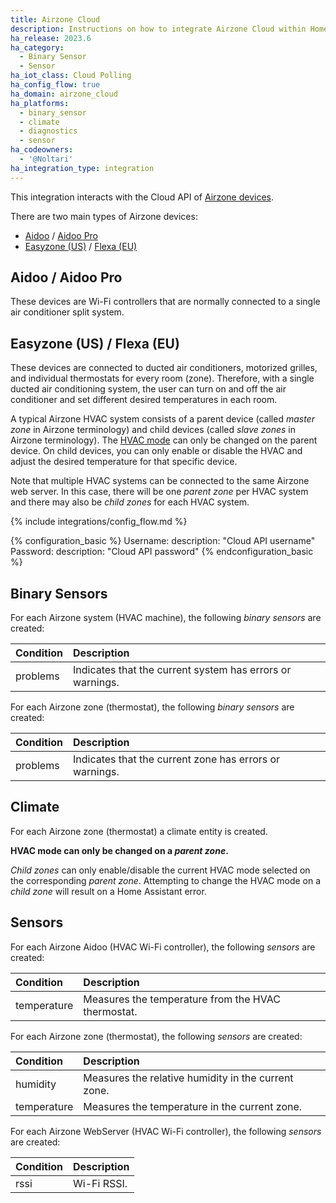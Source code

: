 ```yaml
---
title: Airzone Cloud
description: Instructions on how to integrate Airzone Cloud within Home Assistant.
ha_release: 2023.6
ha_category:
  - Binary Sensor
  - Sensor
ha_iot_class: Cloud Polling
ha_config_flow: true
ha_domain: airzone_cloud
ha_platforms:
  - binary_sensor
  - climate
  - diagnostics
  - sensor
ha_codeowners:
  - '@Noltari'
ha_integration_type: integration
---
```


This integration interacts with the Cloud API of [Airzone devices](https://www.airzone.es/en/).

There are two main types of Airzone devices:
- [Aidoo](https://www.airzonecontrol.com/aa/en/control-solutions/aidoo/wi-fi/) / [Aidoo Pro](https://www.airzonecontrol.com/aa/en/control-solutions/aidoo/pro/)
- [Easyzone (US)](https://www.airzonecontrol.com/aa/en/control-solutions/easyzone/) / [Flexa (EU)](https://www.airzonecontrol.com/ib/es/soluciones-de-control/flexa/)

## Aidoo / Aidoo Pro

These devices are Wi-Fi controllers that are normally connected to a single air conditioner split system.

## Easyzone (US) / Flexa (EU)

These devices are connected to ducted air conditioners, motorized grilles, and individual thermostats for every room (zone). Therefore, with a single ducted air conditioning system, the user can turn on and off the air conditioner and set different desired temperatures in each room.

A typical Airzone HVAC system consists of a parent device (called *master zone* in Airzone terminology) and child devices (called *slave zones* in Airzone terminology). The [HVAC mode](https://www.home-assistant.io/integrations/climate/#service-climateset_hvac_mode) can only be changed on the parent device. On child devices, you can only enable or disable the HVAC and adjust the desired temperature for that specific device.

Note that multiple HVAC systems can be connected to the same Airzone web server. In this case, there will be one *parent zone* per HVAC system and there may also be *child zones* for each HVAC system.

{% include integrations/config_flow.md %}

{% configuration_basic %}
Username:
  description: "Cloud API username"
Password:
  description: "Cloud API password"
{% endconfiguration_basic %}

## Binary Sensors

For each Airzone system (HVAC machine), the following *binary sensors* are created:

| Condition           | Description                                               |
| :------------------ | :-------------------------------------------------------- |
| problems            | Indicates that the current system has errors or warnings. |

For each Airzone zone (thermostat), the following *binary sensors* are created:

| Condition           | Description                                             |
| :------------------ | :------------------------------------------------------ |
| problems            | Indicates that the current zone has errors or warnings. |

## Climate

For each Airzone zone (thermostat) a climate entity is created.

**HVAC mode can only be changed on a *parent zone*.**

*Child zones* can only enable/disable the current HVAC mode selected on the corresponding *parent zone*. Attempting to change the HVAC mode on a *child zone* will result on a Home Assistant error.

## Sensors

For each Airzone Aidoo (HVAC Wi-Fi controller), the following *sensors* are created:

| Condition           | Description                                        |
| :------------------ | :------------------------------------------------- |
| temperature         | Measures the temperature from the HVAC thermostat. |

For each Airzone zone (thermostat), the following *sensors* are created:

| Condition           | Description                                         |
| :------------------ | :-------------------------------------------------- |
| humidity            | Measures the relative humidity in the current zone. |
| temperature         | Measures the temperature in the current zone.       |

For each Airzone WebServer (HVAC Wi-Fi controller), the following *sensors* are created:

| Condition           | Description                                        |
| :------------------ | :------------------------------------------------- |
| rssi                | Wi-Fi RSSI.                                        |
